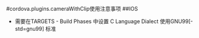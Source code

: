 #cordova.plugins.cameraWithClip使用注意事项
##IOS 
+ 需要在TARGETS - Build Phases 中设置 C Language Dialect 使用GNU99[-std=gnu99] 标准
